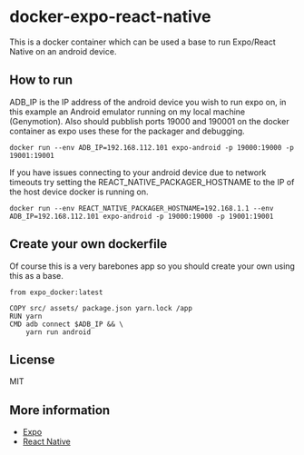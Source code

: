 # docker-expo-react-native

This is a docker container which can be used a base to run Expo/React Native on an android device.

## How to run

ADB_IP is the IP address of the android device you wish to run expo on, in this example an Android emulator running on my local machine (Genymotion).
Also should pubblish ports 19000 and 190001 on the docker container as expo uses these for the packager and debugging.

`docker run --env ADB_IP=192.168.112.101 expo-android -p 19000:19000 -p 19001:19001`

If you have issues connecting to your android device due to network timeouts try setting the REACT_NATIVE_PACKAGER_HOSTNAME to the IP of the host device docker is running on.

`docker run --env REACT_NATIVE_PACKAGER_HOSTNAME=192.168.1.1 --env ADB_IP=192.168.112.101 expo-android -p 19000:19000 -p 19001:19001`

## Create your own dockerfile

Of course this is a very barebones app so you should create your own using this as a base.

```docker
from expo_docker:latest

COPY src/ assets/ package.json yarn.lock /app
RUN yarn
CMD adb connect $ADB_IP && \
    yarn run android
```

## License

MIT

## More information

* [Expo](https://expo.io)
* [React Native](http://www.reactnative.com/)
